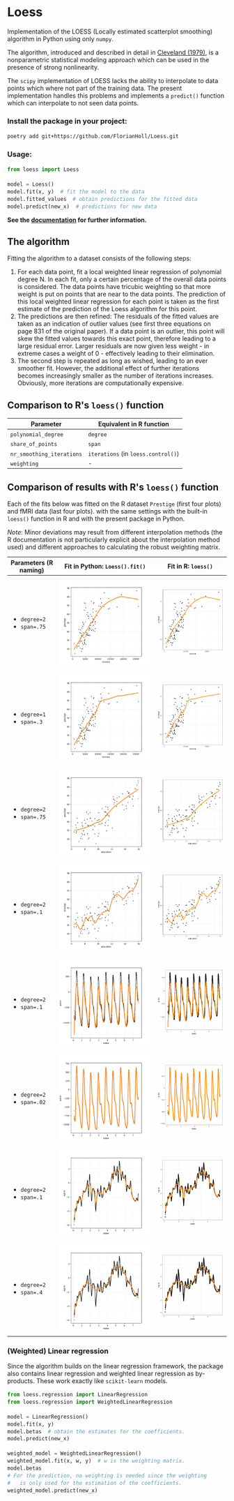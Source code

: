 # Loess

Implementation of the LOESS (Locally estimated scatterplot smoothing) algorithm
in Python using only `numpy`.

The algorithm, introduced and described in detail in
[Cleveland (1979)](https://sites.stat.washington.edu/courses/stat527/s14/readings/Cleveland_JASA_1979.pdf),
is a nonparametric statistical modeling approach which can be used in the presence
of strong nonlinearity.

The `scipy` implementation of LOESS lacks the ability to interpolate to data points
which where not part of the training data. The present implementation handles
this problems and implements a `predict()` function which can interpolate to not
seen data points.

### Install the package in your project:
```bash
poetry add git+https://github.com/FlorianHoll/Loess.git
```

### Usage:
```python
from loess import Loess

model = Loess()
model.fit(x, y)  # fit the model to the data
model.fitted_values  # obtain predictions for the fitted data
model.predict(new_x)  # predictions for new data
```

**See the [documentation](https://florianholl.github.io/Loess/Loess.html)
for further information.**

## The algorithm
Fitting the algorithm to a dataset consists of the following steps:
1. For each data point, fit a local weighted linear regression of
   polynomial degree N.
   In each fit, only a certain percentage of the overall data points
   is considered. The data points have tricubic weighting so that
   more weight is put on points that are near to the data points.
   The prediction of this local weighted linear regression for
   each point is taken as the first estimate of the
   prediction of the Loess algorithm for this point.
2. The predictions are then refined: The residuals of the
   fitted values are taken as an indication of outlier
   values (see first three equations on page 831 of the original paper).
   If a data point is an outlier, this point will skew the fitted
   values towards this exact point, therefore
   leading to a large residual error. Larger residuals
   are now given less weight - in extreme cases a weight of 0 -
   effectively leading to their elimination.
3. The second step is repeated as long as wished,
   leading to an ever smoother fit. However, the
   additional effect of further iterations becomes
   increasingly smaller as the number of iterations
   increases. Obviously, more iterations are
   computationally expensive.

## Comparison to R's `loess()` function

| Parameter             | Equivalent in R function    |
|-----------------------|-----------------------------|
| `polynomial_degree`   | `degree`                    |
| `share_of_points`     | `span`                      |
| `nr_smoothing_iterations` | `iterations` (in `loess.control()`) |
| `weighting`           | -                           |

## Comparison of results with R's `loess()` function
Each of the fits below was fitted on the R dataset `Prestige` (first four plots)
and fMRI data (last four plots).
with the same settings with the built-in `loess()` function in R
and with the present package in Python.

_Note_: Minor deviations may result from different interpolation
methods (the R documentation is not particularly explicit
about the interpolation method used) and different approaches to calculating
the robust weighting matrix.


| Parameters (R naming) | Fit in Python: `Loess().fit()`            | Fit in R: `loess()` |
|---------------|-----------------------|-----------------------------|
| <ul><li>`degree=2`</li><li>`span=.75` </li></ul>     | ![python_results1](./tests/test_against_r/images/python_1.png?)  | ![R_results1](./tests/test_against_r/images/r_1.png?)  |
| <ul><li>`degree=1`</li><li>`span=.3`  </li></ul>     | ![python_results1](./tests/test_against_r/images/python_2.png?)  | ![R_results1](./tests/test_against_r/images/r_2.png?)  |
| <ul><li>`degree=2`</li><li>`span=.75` </li></ul>     | ![python_results1](./tests/test_against_r/images/python_3.png?)  | ![R_results1](./tests/test_against_r/images/r_3.png?)  |
| <ul><li>`degree=2`</li><li>`span=.1`  </li></ul>     | ![python_results1](./tests/test_against_r/images/python_4.png?)  | ![R_results1](./tests/test_against_r/images/r_4.png?)  |
| <ul><li>`degree=2`</li><li>`span=.1`  </li></ul>     | ![python_results1](./tests/test_against_r/images/python_5.png?)  | ![R_results1](./tests/test_against_r/images/r_5.png?)  |
| <ul><li>`degree=2`</li><li>`span=.02` </li></ul>     | ![python_results1](./tests/test_against_r/images/python_6.png?)  | ![R_results1](./tests/test_against_r/images/r_6.png?)  |
| <ul><li>`degree=2`</li><li>`span=.1`  </li></ul>     | ![python_results1](./tests/test_against_r/images/python_7.png?)  | ![R_results1](./tests/test_against_r/images/r_7.png?)  |
| <ul><li>`degree=2`</li><li>`span=.4`  </li></ul>     | ![python_results1](./tests/test_against_r/images/python_8.png?)  | ![R_results1](./tests/test_against_r/images/r_8.png?)  |


### (Weighted) Linear regression
Since the algorithm builds on the linear regression framework, the package
also contains linear regression and weighted linear regression as by-products.
These work exactly like `scikit-learn` models.

```python
from loess.regression import LinearRegression
from loess.regression import WeightedLinearRegression

model = LinearRegression()
model.fit(x, y)
model.betas  # obtain the estimates for the coefficients.
model.predict(new_x)

weighted_model = WeightedLinearRegression()
weighted_model.fit(x, w, y)  # w is the weighting matrix.
model.betas
# For the prediction, no weighting is needed since the weighting
#   is only used for the estimation of the coefficients.
weighted_model.predict(new_x)
```
